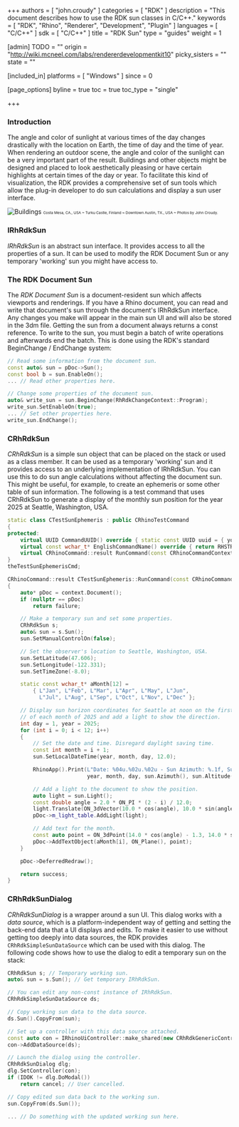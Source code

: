 +++
authors = [ "john.croudy" ]
categories = [ "RDK" ]
description = "This document describes how to use the RDK sun classes in C/C++."
keywords = [ "RDK", "Rhino", "Renderer", "Development", "Plugin" ]
languages = [ "C/C++" ]
sdk = [ "C/C++" ]
title = "RDK Sun"
type = "guides"
weight = 1

[admin]
TODO = ""
origin = "http://wiki.mcneel.com/labs/rendererdevelopmentkit10"
picky_sisters = ""
state = ""

[included_in]
platforms = [ "Windows" ]
since = 0

[page_options]
byline = true
toc = true
toc_type = "single"

+++
### Introduction
The angle and color of sunlight at various times of the day changes drastically with the location on Earth, the time of day and the time of year. When rendering an outdoor scene, the angle and color of the sunlight can be a very important part of the result. Buildings and other objects might be designed and placed to look aesthetically pleasing or have certain highlights at certain times of the day or year. To facilitate this kind of visualization, the RDK provides a comprehensive set of sun tools which allow the plug-in developer to do sun calculations and display a sun user interface.

![Buildings](/images/rdk-sun-buildings.jpg)
<small><small><small>Costa Mesa, CA., USA ~ Turku Castle, Finland ~ Downtown Austin, TX., USA ~ Photos by John Croudy.</small></small></small>

### IRhRdkSun
<a name="IRhRdkSun"></a>
_IRhRdkSun_ is an abstract sun interface. It provides access to all the properties of a sun. It can be used to modify the RDK Document Sun or any temporary 'working' sun you might have access to.

<a name="DocumentSun"></a>
### The RDK Document Sun
The _RDK Document Sun_ is a document-resident sun which affects viewports and renderings. If you have a Rhino document, you can read and write that document's sun through the document's IRhRdkSun interface. Any changes you make will appear in the main sun UI and will also be stored in the 3dm file. Getting the sun from a document always returns a const reference. To write to the sun, you must begin a batch of write operations and afterwards end the batch. This is done using the RDK's standard BeginChange / EndChange system:
```cpp
// Read some information from the document sun.
const auto& sun = pDoc->Sun();
const bool b = sun.EnableOn();
... // Read other properties here.

// Change some properties of the document sun.
auto& write_sun = sun.BeginChange(RhRdkChangeContext::Program);
write_sun.SetEnableOn(true);
... // Set other properties here.
write_sun.EndChange();
```
### CRhRdkSun
<a name="CRhRdkSun"></a>
_CRhRdkSun_ is a simple sun object that can be placed on the stack or used as a class member. It can be used as a temporary 'working' sun and it provides access to an underlying implementation of IRhRdkSun. You can use this to do sun angle calculations without affecting the document sun. This might be useful, for example, to create an ephemeris or some other table of sun information. The following is a test command that uses CRhRdkSun to generate a display of the monthly sun position for the year 2025 at Seattle, Washington, USA.
```cpp
static class CTestSunEphemeris : public CRhinoTestCommand
{
protected:
	virtual UUID CommandUUID() override { static const UUID uuid = { your_uuid_here } }; return uuid; }
	virtual const wchar_t* EnglishCommandName() override { return RHSTR_LIT(L"SunEphemeris"); }
	virtual CRhinoCommand::result RunCommand(const CRhinoCommandContext& context) override;
}
theTestSunEphemerisCmd;

CRhinoCommand::result CTestSunEphemeris::RunCommand(const CRhinoCommandContext& context)
{
	auto* pDoc = context.Document();
	if (nullptr == pDoc)
		return failure;

	// Make a temporary sun and set some properties.
	CRhRdkSun s;
	auto& sun = s.Sun();
	sun.SetManualControlOn(false);

	// Set the observer's location to Seattle, Washington, USA.
	sun.SetLatitude(47.606);
	sun.SetLongitude(-122.331);
	sun.SetTimeZone(-8.0);

	static const wchar_t* aMonth[12] =
		{ L"Jan", L"Feb", L"Mar", L"Apr", L"May", L"Jun",
		  L"Jul", L"Aug", L"Sep", L"Oct", L"Nov", L"Dec" };

	// Display sun horizon coordinates for Seattle at noon on the first day
	// of each month of 2025 and add a light to show the direction.
	int day = 1, year = 2025;
	for (int i = 0; i < 12; i++)
	{
		// Set the date and time. Disregard daylight saving time.
		const int month = i + 1;
		sun.SetLocalDateTime(year, month, day, 12.0);

		RhinoApp().Print(L"Date: %04u.%02u.%02u - Sun Azimuth: %.1f, Sun Altitude: %.1f\n",
		                 year, month, day, sun.Azimuth(), sun.Altitude());

		// Add a light to the document to show the position.
		auto light = sun.Light();
		const double angle = 2.0 * ON_PI * (2 - i) / 12.0;
		light.Translate(ON_3dVector(10.0 * cos(angle), 10.0 * sin(angle), 0.0));
		pDoc->m_light_table.AddLight(light);

		// Add text for the month.
		const auto point = ON_3dPoint(14.0 * cos(angle) - 1.3, 14.0 * sin(angle) + 0.5, 0.0)
		pDoc->AddTextObject(aMonth[i], ON_Plane(), point);
	}

	pDoc->DeferredRedraw();

	return success;
}
```
### CRhRdkSunDialog
<a name="CRhRdkSunDialog"></a>
_CRhRdkSunDialog_ is a wrapper around a sun UI. This dialog works with a _data source_, which is a platform-independent way of getting and setting the back-end data that a UI displays and edits. To make it easier to use without getting too deeply into data sources, the RDK provides `CRhRdkSimpleSunDataSource` which can be used with this dialog. The following code shows how to use the dialog to edit a temporary sun on the stack:
```cpp
CRhRdkSun s; // Temporary working sun.
auto& sun = s.Sun(); // Get temporary IRhRdkSun.

// You can edit any non-const instance of IRhRdkSun.
CRhRdkSimpleSunDataSource ds;

// Copy working sun data to the data source.
ds.Sun().CopyFrom(sun);

// Set up a controller with this data source attached.
const auto con = IRhinoUiController::make_shared(new CRhRdkGenericController);
con->AddDataSource(ds);

// Launch the dialog using the controller.
CRhRdkSunDialog dlg;
dlg.SetController(con);
if (IDOK != dlg.DoModal())
	return cancel; // User cancelled.

// Copy edited sun data back to the working sun.
sun.CopyFrom(ds.Sun());

... // Do something with the updated working sun here.
```
